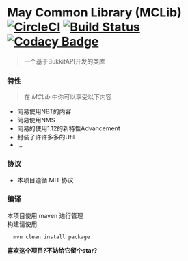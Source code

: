 # May Common Library (MCLib) [![CircleCI](https://circleci.com/gh/602723113/May-Common-Library.svg?style=shield)](https://circleci.com/gh/602723113/May-Common-Library) [![Build Status](https://travis-ci.org/602723113/May-Common-Library.svg?branch=dev)](https://travis-ci.org/602723113/May-Common-Library) [![Codacy Badge](https://api.codacy.com/project/badge/Grade/e8b69ada84954b13a415981844a7e376)](https://www.codacy.com/app/602723113/May-Common-Library?utm_source=github.com&amp;utm_medium=referral&amp;utm_content=602723113/May-Common-Library&amp;utm_campaign=Badge_Grade)
> 一个基于BukkitAPI开发的类库

### 特性
> 在 _MCLib_ 中你可以享受以下内容
- 简易使用NBT的内容
- 简易使用NMS
- 简易的使用1.12的新特性Advancement
- 封装了许许多多的Util
- ...

### 协议  
  - 本项目遵循 MIT 协议  
  
### 编译
本项目使用 maven 进行管理  
构建请使用
```
  mvn clean install package
```
  
**喜欢这个项目?不妨给它留个star?**